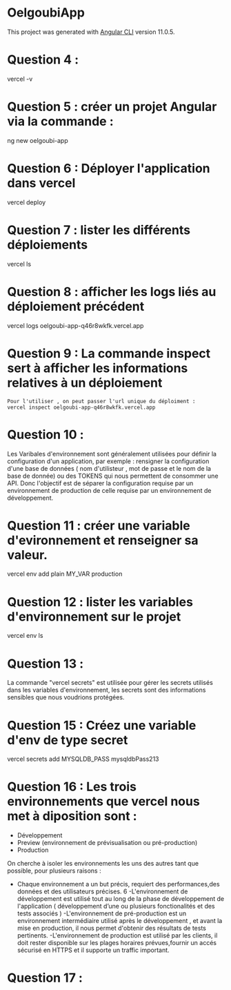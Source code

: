 # OelgoubiApp

This project was generated with [Angular CLI](https://github.com/angular/angular-cli) version 11.0.5.

# Question 4 : 
  vercel -v
# Question 5 : créer un projet Angular via la commande :
  ng new oelgoubi-app

# Question 6 : Déployer l'application dans vercel 
  vercel deploy

# Question 7 : lister les différents déploiements
   vercel ls

# Question 8 : afficher les logs liés au déploiement précédent
  vercel logs oelgoubi-app-q46r8wkfk.vercel.app

# Question 9 : La commande inspect sert à afficher les informations relatives à un déploiement
    Pour l'utiliser , on peut passer l'url unique du déploiment :
    vercel inspect oelgoubi-app-q46r8wkfk.vercel.app

# Question 10 :
 Les Varibales d'environnement sont généralement utilisées pour définir la configuration d'un application, par exemple : rensigner la configuration d'une base de données ( nom d'utilisteur , mot de passe et le nom de la base de donnée) ou des TOKENS qui nous permettent  de consommer une API. Donc l'objectif est de séparer la configuration requise par un environnement de production de celle requise par un environnement de développement.

# Question 11 : créer une variable d'evironnement et renseigner sa valeur.
  vercel env add plain MY_VAR production
# Question 12 : lister les variables d'environnement sur le projet
  vercel env ls

# Question 13 : 
La commande "vercel secrets" est utilisée pour gérer les secrets utilisés dans les variables d'environnement, les secrets sont des informations sensibles que nous voudrions protégées.


# Question 15 : Créez une variable d'env de type secret
  vercel secrets add MYSQLDB_PASS mysqldbPass213

# Question 16 : Les trois environnements que vercel nous met à diposition sont : 
- Développement 
- Preview (environnement de prévisualisation ou pré-production)
- Production 

On cherche à isoler les environnements les uns des autres tant que possible, pour plusieurs raisons :
- Chaque environnement a un but précis, requiert des performances,des données et des utilisateurs précises.
6 
 -L'environnement de développement est utilisé tout au long de la phase de développement de   l'application ( développement d’une ou plusieurs fonctionalités et des tests associés )
 -L'environnement de pré-production est un environnement intermédiaire utilisé après le développement  , et avant la mise en production, il nous permet d'obtenir des résultats de tests pertinents.
 -L'environnement de production est utilisé par les clients, il doit rester disponible sur les plages horaires prévues,fournir un accés sécurisé en HTTPS et il supporte un traffic important.


# Question 17 : 
